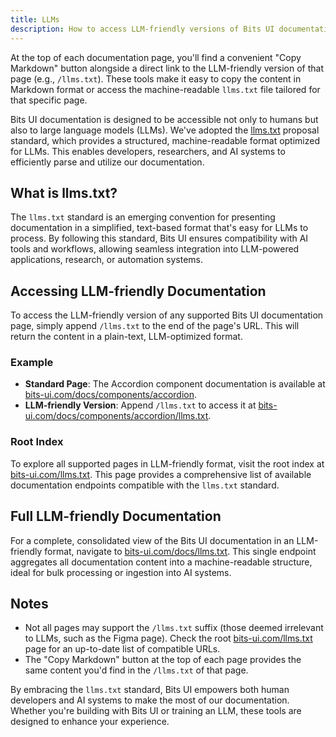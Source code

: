 ```yaml
---
title: LLMs
description: How to access LLM-friendly versions of Bits UI documentation.
---
```


At the top of each documentation page, you'll find a convenient "Copy Markdown" button alongside a direct link to the LLM-friendly version of that page (e.g., `/llms.txt`). These tools make it easy to copy the content in Markdown format or access the machine-readable `llms.txt` file tailored for that specific page.

Bits UI documentation is designed to be accessible not only to humans but also to large language models (LLMs). We've adopted the [llms.txt](https://llmstxt.org/) proposal standard, which provides a structured, machine-readable format optimized for LLMs. This enables developers, researchers, and AI systems to efficiently parse and utilize our documentation.

## What is llms.txt?

The `llms.txt` standard is an emerging convention for presenting documentation in a simplified, text-based format that's easy for LLMs to process. By following this standard, Bits UI ensures compatibility with AI tools and workflows, allowing seamless integration into LLM-powered applications, research, or automation systems.

## Accessing LLM-friendly Documentation

To access the LLM-friendly version of any supported Bits UI documentation page, simply append `/llms.txt` to the end of the page's URL. This will return the content in a plain-text, LLM-optimized format.

### Example

-   **Standard Page**: The Accordion component documentation is available at [bits-ui.com/docs/components/accordion](https://bits-ui.com/docs/components/accordion).
-   **LLM-friendly Version**: Append `/llms.txt` to access it at [bits-ui.com/docs/components/accordion/llms.txt](https://bits-ui.com/docs/components/accordion/llms.txt).

### Root Index

To explore all supported pages in LLM-friendly format, visit the root index at [bits-ui.com/llms.txt](https://bits-ui.com/llms.txt). This page provides a comprehensive list of available documentation endpoints compatible with the `llms.txt` standard.

## Full LLM-friendly Documentation

For a complete, consolidated view of the Bits UI documentation in an LLM-friendly format, navigate to [bits-ui.com/docs/llms.txt](https://bits-ui.com/docs/llms.txt). This single endpoint aggregates all documentation content into a machine-readable structure, ideal for bulk processing or ingestion into AI systems.

## Notes

-   Not all pages may support the `/llms.txt` suffix (those deemed irrelevant to LLMs, such as the Figma page). Check the root [bits-ui.com/llms.txt](https://bits-ui.com/llms.txt) page for an up-to-date list of compatible URLs.
-   The "Copy Markdown" button at the top of each page provides the same content you'd find in the `/llms.txt` of that page.

By embracing the `llms.txt` standard, Bits UI empowers both human developers and AI systems to make the most of our documentation. Whether you're building with Bits UI or training an LLM, these tools are designed to enhance your experience.
